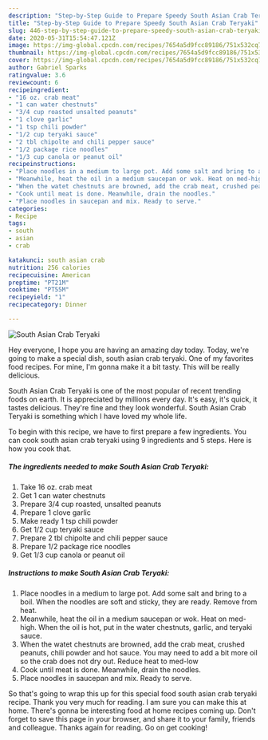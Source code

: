 ```yaml
---
description: "Step-by-Step Guide to Prepare Speedy South Asian Crab Teryaki"
title: "Step-by-Step Guide to Prepare Speedy South Asian Crab Teryaki"
slug: 446-step-by-step-guide-to-prepare-speedy-south-asian-crab-teryaki
date: 2020-05-31T15:54:47.121Z
image: https://img-global.cpcdn.com/recipes/7654a5d9fcc89186/751x532cq70/south-asian-crab-teryaki-recipe-main-photo.jpg
thumbnail: https://img-global.cpcdn.com/recipes/7654a5d9fcc89186/751x532cq70/south-asian-crab-teryaki-recipe-main-photo.jpg
cover: https://img-global.cpcdn.com/recipes/7654a5d9fcc89186/751x532cq70/south-asian-crab-teryaki-recipe-main-photo.jpg
author: Gabriel Sparks
ratingvalue: 3.6
reviewcount: 6
recipeingredient:
- "16 oz. crab meat"
- "1 can water chestnuts"
- "3/4 cup roasted unsalted peanuts"
- "1 clove garlic"
- "1 tsp chili powder"
- "1/2 cup teryaki sauce"
- "2 tbl chipolte and chili pepper sauce"
- "1/2 package rice noodles"
- "1/3 cup canola or peanut oil"
recipeinstructions:
- "Place noodles in a medium to large pot. Add some salt and bring to a boil. When the noodles are soft and sticky, they are ready. Remove from heat."
- "Meanwhile, heat the oil in a medium saucepan or wok. Heat on med-high. When the oil is hot, put in the water chestnuts, garlic, and teryaki sauce."
- "When the watet chestnuts are browned, add the crab meat, crushed peanuts, chili powder and hot sauce. You may need to add a bit more oil so the crab does not dry out. Reduce heat to med-low"
- "Cook until meat is done. Meanwhile, drain the noodles."
- "Place noodles in saucepan and mix. Ready to serve."
categories:
- Recipe
tags:
- south
- asian
- crab

katakunci: south asian crab 
nutrition: 256 calories
recipecuisine: American
preptime: "PT21M"
cooktime: "PT55M"
recipeyield: "1"
recipecategory: Dinner

---
```



![South Asian Crab Teryaki](https://img-global.cpcdn.com/recipes/7654a5d9fcc89186/751x532cq70/south-asian-crab-teryaki-recipe-main-photo.jpg)

Hey everyone, I hope you are having an amazing day today. Today, we're going to make a special dish, south asian crab teryaki. One of my favorites food recipes. For mine, I'm gonna make it a bit tasty. This will be really delicious.



South Asian Crab Teryaki is one of the most popular of recent trending foods on earth. It is appreciated by millions every day. It's easy, it's quick, it tastes delicious. They're fine and they look wonderful. South Asian Crab Teryaki is something which I have loved my whole life.


To begin with this recipe, we have to first prepare a few ingredients. You can cook south asian crab teryaki using 9 ingredients and 5 steps. Here is how you cook that.

<!--inarticleads1-->

##### The ingredients needed to make South Asian Crab Teryaki:

1. Take 16 oz. crab meat
1. Get 1 can water chestnuts
1. Prepare 3/4 cup roasted, unsalted peanuts
1. Prepare 1 clove garlic
1. Make ready 1 tsp chili powder
1. Get 1/2 cup teryaki sauce
1. Prepare 2 tbl chipolte and chili pepper sauce
1. Prepare 1/2 package rice noodles
1. Get 1/3 cup canola or peanut oil




<!--inarticleads2-->

##### Instructions to make South Asian Crab Teryaki:

1. Place noodles in a medium to large pot. Add some salt and bring to a boil. When the noodles are soft and sticky, they are ready. Remove from heat.
1. Meanwhile, heat the oil in a medium saucepan or wok. Heat on med-high. When the oil is hot, put in the water chestnuts, garlic, and teryaki sauce.
1. When the watet chestnuts are browned, add the crab meat, crushed peanuts, chili powder and hot sauce. You may need to add a bit more oil so the crab does not dry out. Reduce heat to med-low
1. Cook until meat is done. Meanwhile, drain the noodles.
1. Place noodles in saucepan and mix. Ready to serve.




So that's going to wrap this up for this special food south asian crab teryaki recipe. Thank you very much for reading. I am sure you can make this at home. There's gonna be interesting food at home recipes coming up. Don't forget to save this page in your browser, and share it to your family, friends and colleague. Thanks again for reading. Go on get cooking!
